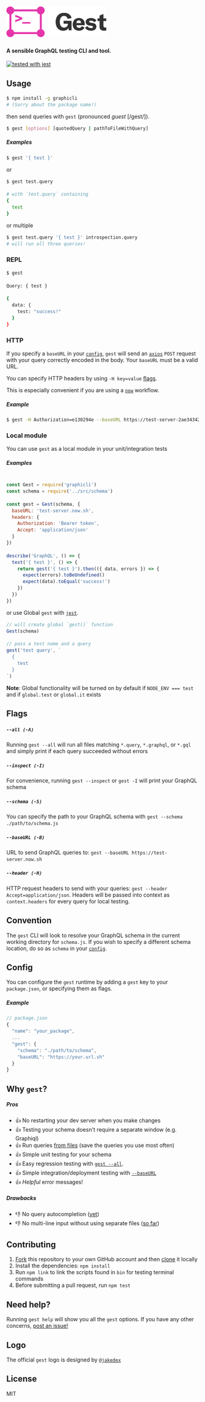 # <img src='https://raw.githubusercontent.com/mfix22/gest/master/media/logo.png' height='80px' alt='Gest - A sensible GraphQL testing CLI and tool.'>
#### A sensible GraphQL testing CLI and tool.

[![tested with jest](https://img.shields.io/badge/tested_with-jest-99424f.svg)](https://github.com/facebook/jest)

## Usage
```bash
$ npm install -g graphicli
# (Sorry about the package name!)
```

then send queries with `gest` (pronounced _guest_ [/ɡest/]).
```bash
$ gest [options] [quotedQuery | pathToFileWithQuery]
```

##### Examples
```bash
$ gest '{ test }'
```
or
```bash
$ gest test.query

# with `test.query` containing
{
  test
}
```

or multiple
```bash
$ gest test.query '{ test }' introspection.query
# will run all three queries!
```

### REPL
```bash
$ gest

Query: { test }

{
  data: {
    test: "success!"
  }
}
```

### HTTP
If you specify a `baseURL` in your [`config`](#config), `gest` will send an [`axios`](https://github.com/mzabriskie/axios) `POST` request with your query correctly encoded in the body. Your `baseURL` must be a valid URL.

You can specify HTTP headers by using `-H key=value` [flags](#flags).

This is especially convenient if you are using a [`now`](https://zeit.co/now) workflow.

##### Example
```bash
$ gest -H Authorization=e130294e --baseURL https://test-server-2ae34342.now.sh '{ test }'
```

### Local module
You can use `gest` as a local module in your unit/integration tests

##### Examples
```javascript

const Gest = require('graphicli')
const schema = require('../src/schema')

const gest = Gest(schema, {
  baseURL: 'test-server.now.sh',
  headers: {
    Authorization: 'Bearer token',
    Accept: 'application/json'
  }
})

describe('GraphQL', () => {
  test('{ test }', () => {
    return gest('{ test }').then(({ data, errors }) => {
      expect(errors).toBeUndefined()
      expect(data).toEqual('success!')
    })
  })
})
```

or use Global `gest` with [`jest`](https://facebook.github.io/jest/).
```javascript
// will create global `gest()` function
Gest(schema)

// pass a test name and a query
gest('test query', `
  {
    test
  }
`)
```

**Note**: Global functionality will be turned on by default if `NODE_ENV === test` and if `global.test` or `global.it` exists

## Flags
##### `--all (-A)`
Running `gest --all` will run all files matching `*.query`, `*.graphql`, or `*.gql` and
simply print if each query succeeded without errors

##### `--inspect (-I)`
For convenience, running `gest --inspect` or `gest -I` will print your GraphQL schema

##### `--schema (-S)`
You can specify the path to your GraphQL schema with `gest --schema ./path/to/schema.js`

##### `--baseURL (-B)`
URL to send GraphQL queries to: `gest --baseURL https://test-server.now.sh`

##### `--header (-H)`
HTTP request headers to send with your queries: `gest --header Accept=application/json`.
Headers will be passed into context as `context.headers` for every query for local testing.

## Convention
The `gest` CLI will look to resolve your GraphQL schema in the current working directory for `schema.js`. If you wish to specify a different schema location, do so as `schema` in your [`config`](#config).

## Config
You can configure the `gest` runtime by adding a `gest` key to your `package.json`, or specifying them as flags.

##### Example
```javascript
// package.json
{
  "name": "your_package",
  ...
  "gest": {
    "schema": "./path/to/schema",
    "baseURL": "https://your.url.sh"
  }
}
```

## Why `gest`?
##### Pros
- :+1:  No restarting your dev server when you make changes
- :+1:  Testing your schema doesn't require a separate window (e.g. Graphiql)
- :+1:  Run queries [from files](#usage) (save the queries you use most often)
- :+1:  Simple unit testing for your schema
- :+1:  Easy regression testing with [`gest --all`](#flags).
- :+1:  Simple integration/deployment testing with [`--baseURL`](#http)
- :+1:  _Helpful_ error messages!

##### Drawbacks
- :-1:  No query autocompletion ([yet](https://github.com/mfix22/gest/issues/1))
- :-1:  No multi-line input without using separate files ([so far](https://github.com/mfix22/gest/issues/2))

## Contributing
1. [Fork](https://help.github.com/articles/fork-a-repo/) this repository to your own GitHub account and then [clone](https://help.github.com/articles/cloning-a-repository/) it locally
2. Install the dependencies: `npm install`
3. Run `npm link` to link the scripts found in `bin` for testing terminal commands
4. Before submitting a pull request, run `npm test`

## Need help?
Running `gest help` will show you all the `gest` options. If you have any other concerns, [post an issue!](https://github.com/mfix22/gest/issues)

## Logo
The official `gest` logo is designed by [`@jakedex`](https://github.com/jakedex)

## License
MIT
